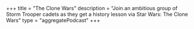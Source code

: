 +++
title = "The Clone Wars"
description = "Join an ambitious group of Storm Trooper cadets as they get a history lesson via Star Wars: The Clone Wars"
type = "aggregatePodcast"
+++

